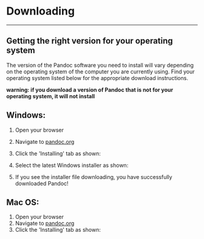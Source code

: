 # Downloading

----

## Getting the right version for your operating system

The version of the Pandoc software you need to install will vary depending on the operating system of the computer you are currently using. Find your operating system listed below for the appropriate download instructions. 

**warning: if you download a version of Pandoc that is not for your operating system, it will not install**


## Windows:
1. Open your browser
2. Navigate to [pandoc.org](pandoc.org)
3. Click the 'Installing' tab as shown:

4. Select the latest Windows installer as shown:

5. If you see the installer file downloading, you have successfully downloaded Pandoc!

## Mac OS:
1. Open your browser
2. Navigate to [pandoc.org](pandoc.org)
3. Click the 'Installing' tab as shown:


